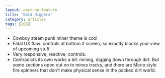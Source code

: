 ```yaml
---
layout: post-no-feature
title: "Gold diggers"
category: articles
tags: [iOS]
---
```


* Cowboy steam punk miner theme is cool
* Fatal UX flaw: controls at bottom if screen, so exactly blocks your view of upcoming stuff.
* Very responsive, reactive, controls.
* Contradicts its own works a bit: mining, digging down through dirt. But some sections open out on to mines tracks, and there are Mario style fire spinners that don't make physical sense in the packed dirt world.
